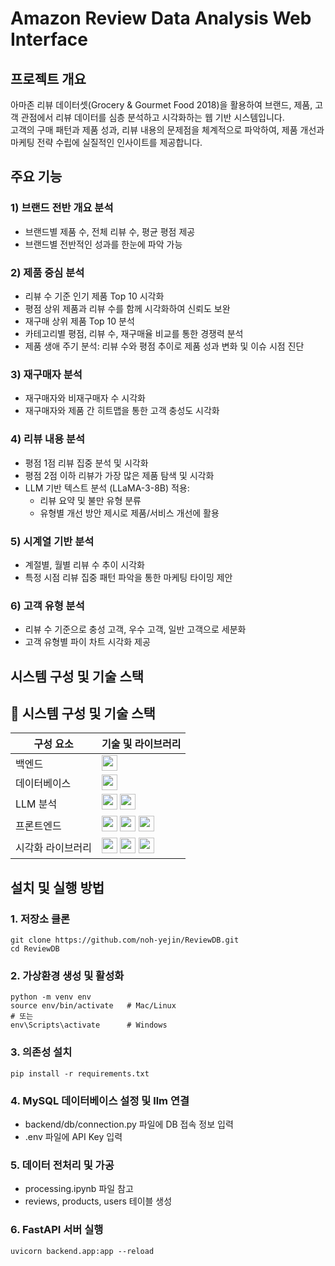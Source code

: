 # Amazon Review Data Analysis Web Interface

## 프로젝트 개요
아마존 리뷰 데이터셋(Grocery & Gourmet Food 2018)을 활용하여 브랜드, 제품, 고객 관점에서 리뷰 데이터를 심층 분석하고 시각화하는 웹 기반 시스템입니다.  
고객의 구매 패턴과 제품 성과, 리뷰 내용의 문제점을 체계적으로 파악하여, 제품 개선과 마케팅 전략 수립에 실질적인 인사이트를 제공합니다.

## 주요 기능
### 1) 브랜드 전반 개요 분석
- 브랜드별 제품 수, 전체 리뷰 수, 평균 평점 제공  
- 브랜드별 전반적인 성과를 한눈에 파악 가능

### 2) 제품 중심 분석
- 리뷰 수 기준 인기 제품 Top 10 시각화  
- 평점 상위 제품과 리뷰 수를 함께 시각화하여 신뢰도 보완  
- 재구매 상위 제품 Top 10 분석  
- 카테고리별 평점, 리뷰 수, 재구매율 비교를 통한 경쟁력 분석  
- 제품 생애 주기 분석: 리뷰 수와 평점 추이로 제품 성과 변화 및 이슈 시점 진단

### 3) 재구매자 분석
- 재구매자와 비재구매자 수 시각화  
- 재구매자와 제품 간 히트맵을 통한 고객 충성도 시각화

### 4) 리뷰 내용 분석
- 평점 1점 리뷰 집중 분석 및 시각화  
- 평점 2점 이하 리뷰가 가장 많은 제품 탐색 및 시각화  
- LLM 기반 텍스트 분석 (LLaMA-3-8B) 적용:  
  - 리뷰 요약 및 불만 유형 분류  
  - 유형별 개선 방안 제시로 제품/서비스 개선에 활용

### 5) 시계열 기반 분석
- 계절별, 월별 리뷰 수 추이 시각화  
- 특정 시점 리뷰 집중 패턴 파악을 통한 마케팅 타이밍 제안

### 6) 고객 유형 분석
- 리뷰 수 기준으로 충성 고객, 우수 고객, 일반 고객으로 세분화  
- 고객 유형별 파이 차트 시각화 제공

## 시스템 구성 및 기술 스택
## 🧩 시스템 구성 및 기술 스택

| 구성 요소       | 기술 및 라이브러리 |
| --------------- | ------------------ |
| 백엔드          | <img src="https://img.shields.io/badge/FastAPI-005571?style=for-the-badge&logo=fastapi&logoColor=white" height="25"/> |
| 데이터베이스    | <img src="https://img.shields.io/badge/MySQL-4479A1?style=for-the-badge&logo=mysql&logoColor=white" height="25"/> |
| LLM 분석        | <img src="https://img.shields.io/badge/LLaMA_3_8B-blue?style=for-the-badge" height="25"/> <img src="https://img.shields.io/badge/OpenRouter-AI-111111?style=for-the-badge" height="25"/> |
| 프론트엔드      | <img src="https://img.shields.io/badge/HTML5-E34F26?style=for-the-badge&logo=html5&logoColor=white" height="25"/> <img src="https://img.shields.io/badge/CSS3-1572B6?style=for-the-badge&logo=css3&logoColor=white" height="25"/> <img src="https://img.shields.io/badge/JavaScript-F7DF1E?style=for-the-badge&logo=javascript&logoColor=black" height="25"/> |
| 시각화 라이브러리 | <img src="https://img.shields.io/badge/Chart.js-FF6384?style=for-the-badge&logo=chartdotjs&logoColor=white" height="25"/> <img src="https://img.shields.io/badge/Plotly-3F4F75?style=for-the-badge&logo=plotly&logoColor=white" height="25"/> <img src="https://img.shields.io/badge/Matplotlib-3776AB?style=for-the-badge&logo=python&logoColor=white" height="25"/> |



## 설치 및 실행 방법

### 1. 저장소 클론
```
git clone https://github.com/noh-yejin/ReviewDB.git
cd ReviewDB
```

### 2. 가상환경 생성 및 활성화
```
python -m venv env
source env/bin/activate   # Mac/Linux
# 또는
env\Scripts\activate      # Windows
```

### 3. 의존성 설치
```
pip install -r requirements.txt
```

### 4. MySQL 데이터베이스 설정 및 llm 연결
- backend/db/connection.py 파일에 DB 접속 정보 입력
- .env 파일에 API Key 입력

### 5. 데이터 전처리 및 가공
- processing.ipynb 파일 참고
- reviews, products, users 테이블 생성

### 6. FastAPI 서버 실행
```
uvicorn backend.app:app --reload 
```
